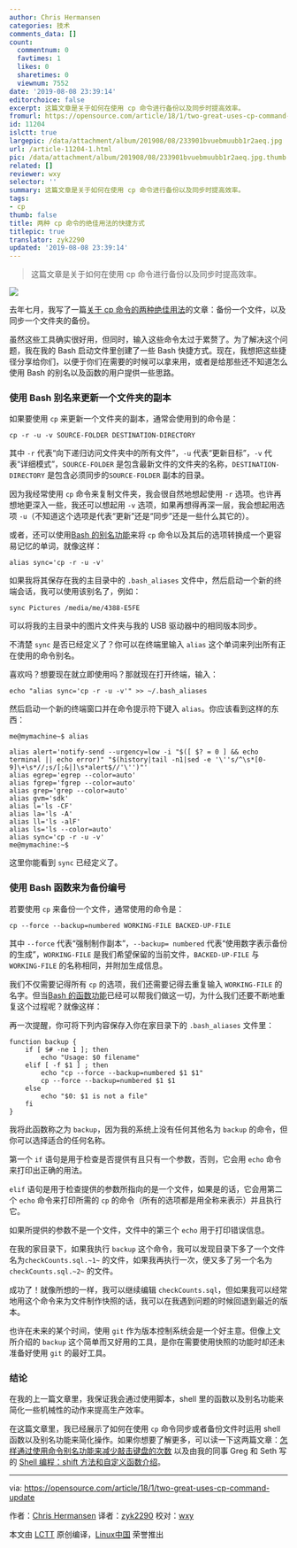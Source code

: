 ```yaml
---
author: Chris Hermansen
categories: 技术
comments_data: []
count:
  commentnum: 0
  favtimes: 1
  likes: 0
  sharetimes: 0
  viewnum: 7552
date: '2019-08-08 23:39:14'
editorchoice: false
excerpt: 这篇文章是关于如何在使用 cp 命令进行备份以及同步时提高效率。
fromurl: https://opensource.com/article/18/1/two-great-uses-cp-command-update
id: 11204
islctt: true
largepic: /data/attachment/album/201908/08/233901bvuebmuubb1r2aeq.jpg
url: /article-11204-1.html
pic: /data/attachment/album/201908/08/233901bvuebmuubb1r2aeq.jpg.thumb.jpg
related: []
reviewer: wxy
selector: ''
summary: 这篇文章是关于如何在使用 cp 命令进行备份以及同步时提高效率。
tags:
- cp
thumb: false
title: 两种 cp 命令的绝佳用法的快捷方式
titlepic: true
translator: zyk2290
updated: '2019-08-08 23:39:14'
---
```



> 
> 这篇文章是关于如何在使用 cp 命令进行备份以及同步时提高效率。
> 
> 
> 


![](/data/attachment/album/201908/08/233901bvuebmuubb1r2aeq.jpg)


去年七月，我写了一篇[关于 cp 命令的两种绝佳用法](https://opensource.com/article/17/7/two-great-uses-cp-command)的文章：备份一个文件，以及同步一个文件夹的备份。


虽然这些工具确实很好用，但同时，输入这些命令太过于累赘了。为了解决这个问题，我在我的 Bash 启动文件里创建了一些 Bash 快捷方式。现在，我想把这些捷径分享给你们，以便于你们在需要的时候可以拿来用，或者是给那些还不知道怎么使用 Bash 的别名以及函数的用户提供一些思路。


### 使用 Bash 别名来更新一个文件夹的副本


如果要使用 `cp` 来更新一个文件夹的副本，通常会使用到的命令是：



```
cp -r -u -v SOURCE-FOLDER DESTINATION-DIRECTORY
```

其中 `-r` 代表“向下递归访问文件夹中的所有文件”，`-u` 代表“更新目标”，`-v` 代表“详细模式”，`SOURCE-FOLDER` 是包含最新文件的文件夹的名称，`DESTINATION-DIRECTORY` 是包含必须同步的`SOURCE-FOLDER` 副本的目录。


因为我经常使用 `cp` 命令来复制文件夹，我会很自然地想起使用 `-r` 选项。也许再想地更深入一些，我还可以想起用 `-v` 选项，如果再想得再深一层，我会想起用选项 `-u`（不知道这个选项是代表“更新”还是“同步”还是一些什么其它的）。


或者，还可以使用[Bash 的别名功能](https://opensource.com/article/17/5/introduction-alias-command-line-tool)来将 `cp` 命令以及其后的选项转换成一个更容易记忆的单词，就像这样：



```
alias sync='cp -r -u -v'
```

如果我将其保存在我的主目录中的 `.bash_aliases` 文件中，然后启动一个新的终端会话，我可以使用该别名了，例如：



```
sync Pictures /media/me/4388-E5FE
```

可以将我的主目录中的图片文件夹与我的 USB 驱动器中的相同版本同步。


不清楚 `sync` 是否已经定义了？你可以在终端里输入 `alias` 这个单词来列出所有正在使用的命令别名。


喜欢吗？想要现在就立即使用吗？那就现在打开终端，输入：



```
echo "alias sync='cp -r -u -v'" >> ~/.bash_aliases
```

然后启动一个新的终端窗口并在命令提示符下键入 `alias`。你应该看到这样的东西：



```
me@mymachine~$ alias

alias alert='notify-send --urgency=low -i "$([ $? = 0 ] && echo terminal || echo error)" "$(history|tail -n1|sed -e '\''s/^\s*[0-9]\+\s*//;s/[;&|]\s*alert$//'\'')"'
alias egrep='egrep --color=auto'
alias fgrep='fgrep --color=auto'
alias grep='grep --color=auto'
alias gvm='sdk'
alias l='ls -CF'
alias la='ls -A'
alias ll='ls -alF'
alias ls='ls --color=auto'
alias sync='cp -r -u -v'
me@mymachine:~$
```

这里你能看到 `sync` 已经定义了。


### 使用 Bash 函数来为备份编号


若要使用 `cp` 来备份一个文件，通常使用的命令是：



```
cp --force --backup=numbered WORKING-FILE BACKED-UP-FILE
```

其中 `--force` 代表“强制制作副本”，`--backup= numbered` 代表“使用数字表示备份的生成”，`WORKING-FILE` 是我们希望保留的当前文件，`BACKED-UP-FILE` 与 `WORKING-FILE` 的名称相同，并附加生成信息。


我们不仅需要记得所有 `cp` 的选项，我们还需要记得去重复输入 `WORKING-FILE` 的名字。但当[Bash 的函数功能](https://opensource.com/article/17/1/shell-scripting-shift-method-custom-functions)已经可以帮我们做这一切，为什么我们还要不断地重复这个过程呢？就像这样：


再一次提醒，你可将下列内容保存入你在家目录下的 `.bash_aliases` 文件里：



```
function backup {
    if [ $# -ne 1 ]; then
        echo "Usage: $0 filename"
    elif [ -f $1 ] ; then
        echo "cp --force --backup=numbered $1 $1"
        cp --force --backup=numbered $1 $1
    else
        echo "$0: $1 is not a file"
    fi
}
```

我将此函数称之为 `backup`，因为我的系统上没有任何其他名为 `backup` 的命令，但你可以选择适合的任何名称。


第一个 `if` 语句是用于检查是否提供有且只有一个参数，否则，它会用 `echo` 命令来打印出正确的用法。


`elif` 语句是用于检查提供的参数所指向的是一个文件，如果是的话，它会用第二个 `echo` 命令来打印所需的 `cp` 的命令（所有的选项都是用全称来表示）并且执行它。


如果所提供的参数不是一个文件，文件中的第三个 `echo` 用于打印错误信息。


在我的家目录下，如果我执行 `backup` 这个命令，我可以发现目录下多了一个文件名为`checkCounts.sql.~1~` 的文件，如果我再执行一次，便又多了另一个名为 `checkCounts.sql.~2~` 的文件。


成功了！就像所想的一样，我可以继续编辑 `checkCounts.sql`，但如果我可以经常地用这个命令来为文件制作快照的话，我可以在我遇到问题的时候回退到最近的版本。


也许在未来的某个时间，使用 `git` 作为版本控制系统会是一个好主意。但像上文所介绍的 `backup` 这个简单而又好用的工具，是你在需要使用快照的功能时却还未准备好使用 `git` 的最好工具。


### 结论


在我的上一篇文章里，我保证我会通过使用脚本，shell 里的函数以及别名功能来简化一些机械性的动作来提高生产效率。


在这篇文章里，我已经展示了如何在使用 `cp` 命令同步或者备份文件时运用 shell 函数以及别名功能来简化操作。如果你想要了解更多，可以读一下这两篇文章：[怎样通过使用命令别名功能来减少敲击键盘的次数](https://opensource.com/article/17/5/introduction-alias-command-line-tool) 以及由我的同事 Greg 和 Seth 写的 [Shell 编程：shift 方法和自定义函数介绍](https://opensource.com/article/17/1/shell-scripting-shift-method-custom-functions)。




---


via: <https://opensource.com/article/18/1/two-great-uses-cp-command-update>


作者：[Chris Hermansen](https://opensource.com/users/clhermansen) 译者：[zyk2290](https://github.com/zyk2290) 校对：[wxy](https://github.com/wxy)


本文由 [LCTT](https://github.com/LCTT/TranslateProject) 原创编译，[Linux中国](https://linux.cn/) 荣誉推出